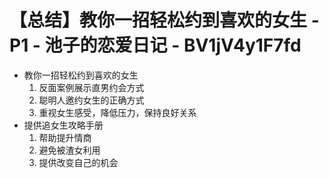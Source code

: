 # 【总结】教你一招轻松约到喜欢的女生 - P1 - 池子的恋爱日记 - BV1jV4y1F7fd

-   教你一招轻松约到喜欢的女生
    1.  反面案例展示直男约会方式
    2.  聪明人邀约女生的正确方式
    3.  重视女生感受，降低压力，保持良好关系
-   提供追女生攻略手册
    1.  帮助提升情商
    2.  避免被渣女利用
    3.  提供改变自己的机会